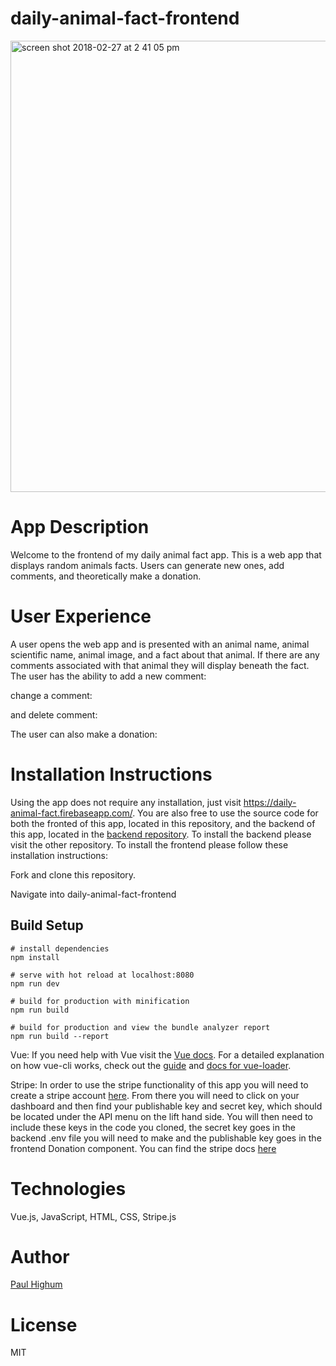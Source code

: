 # daily-animal-fact-frontend

<img width="722" alt="screen shot 2018-02-27 at 2 41 05 pm" src="https://user-images.githubusercontent.com/26422138/36757194-318bc450-1bce-11e8-8654-32b542cca46a.png">
 
# App Description
Welcome to the frontend of my daily animal fact app. This is a web app that displays random animals facts. Users can generate new ones, add comments, and theoretically make a donation.

# User Experience
A user opens the web app and is presented with an animal name, animal scientific name, animal image, and a fact about that animal. If there are any comments associated with that animal they will display beneath the fact. The user has the ability to add a new comment: 

change a comment:  

and delete comment:

The user can also make a donation:



# Installation Instructions
Using the app does not require any installation, just visit https://daily-animal-fact.firebaseapp.com/. You are also free to use the source code for both the fronted of this app, located in this repository, and the backend of this app, located in the [backend repository](https://github.com/paulhighum/Daily-Animal-Fact-Backend). To install the backend please visit the other repository. To install the frontend please follow these installation instructions:

Fork and clone this repository. 

Navigate into daily-animal-fact-frontend

## Build Setup

```
# install dependencies
npm install

# serve with hot reload at localhost:8080
npm run dev

# build for production with minification
npm run build

# build for production and view the bundle analyzer report
npm run build --report
```

Vue: If you need help with Vue visit the [Vue docs](https://vuejs.org/v2/guide/). For a detailed explanation on how vue-cli works, check out the [guide](http://vuejs-templates.github.io/webpack/) and [docs for vue-loader](http://vuejs.github.io/vue-loader).

Stripe: In order to use the stripe functionality of this app you will need to create a stripe account [here](https://stripe.com/). From there you will need to click on your dashboard and then find your publishable key and secret key, which should be located under the API menu on the lift hand side. You will then need to include these keys in the code you cloned, the secret key goes in the backend .env file you will need to make and the publishable key goes in the frontend Donation component. You can find the stripe docs [here](https://stripe.com/docs)


# Technologies
Vue.js, JavaScript, HTML, CSS, Stripe.js

# Author
[Paul Highum](https://github.com/paulhighum)

# License
MIT

